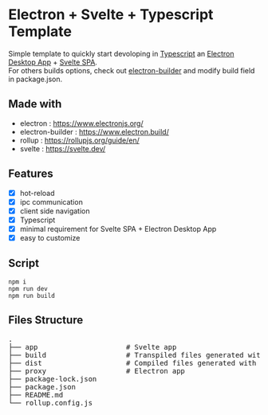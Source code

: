 # Electron + Svelte + Typescript Template

Simple template to quickly start devoloping in [Typescript](https://www.typescriptlang.org/) an
[Electron Desktop App](https://www.electronjs.org/) + [Svelte SPA](https://svelte.dev/).  
For others builds options, check out [electron-builder](https://www.electron.build/) and modify build field in package.json.

## Made with

- electron : https://www.electronjs.org/
- electron-builder : https://www.electron.build/
- rollup : https://rollupjs.org/guide/en/
- svelte : https://svelte.dev/

## Features

- [x] hot-reload
- [x] ipc communication
- [x] client side navigation
- [x] Typescript
- [x] minimal requirement for Svelte SPA + Electron Desktop App
- [x] easy to customize

## Script

```
npm i
npm run dev
npm run build
```

## Files Structure

<pre>
.   
├── app                     # Svelte app    
├── build                   # Transpiled files generated with "npm run dev"  
├── dist                    # Compiled files generated with "npm run build"     
├── proxy                   # Electron app   
├── package-lock.json                      
├── package.json                      
├── README.md                      
└── rollup.config.js   
</pre>
